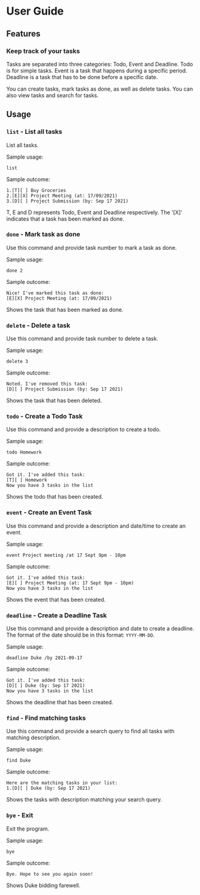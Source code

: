 # User Guide

## Features

### Keep track of your tasks

Tasks are separated into three categories: Todo, Event and Deadline.
Todo is for simple tasks.
Event is a task that happens during a specific period.
Deadline is a task that has to be done before a specific date.

You can create tasks, mark tasks as done, as well as delete tasks.
You can also view tasks and search for tasks. 

## Usage

### `list` - List all tasks

List all tasks.

Sample usage:

`list`

Sample outcome:
```
1.[T][ ] Buy Groceries 
2.[E][X] Project Meeting (at: 17/09/2021)
3.[D][ ] Project Submission (by: Sep 17 2021)
``` 
T, E and D represents Todo, Event and Deadline respectively. 
The '[X]' indicates that a task has been marked as done.

### `done` - Mark task as done

Use this command and provide task number to mark a task as done.

Sample usage:

`done 2`

Sample outcome:
```
Nice! I've marked this task as done:
[E][X] Project Meeting (at: 17/09/2021)
``` 
Shows the task that has been marked as done.

### `delete` - Delete a task

Use this command and provide task number to delete a task.

Sample usage:

`delete 3`

Sample outcome:
```
Noted. I've removed this task:
[D][ ] Project Submission (by: Sep 17 2021)
``` 
Shows the task that has been deleted.

### `todo` - Create a Todo Task

Use this command and provide a description to create a todo.

Sample usage:

`todo Homework`

Sample outcome:
```
Got it. I've added this task:
[T][ ] Homework 
Now you have 3 tasks in the list
``` 
Shows the todo that has been created.

### `event` - Create an Event Task

Use this command and provide a description and date/time to create an event.

Sample usage:

`event Project meeting /at 17 Sept 9pm - 10pm`

Sample outcome:
```
Got it. I've added this task:
[E][ ] Project Meeting (at: 17 Sept 9pm - 10pm) 
Now you have 3 tasks in the list
``` 
Shows the event that has been created. 

### `deadline` - Create a Deadline Task

Use this command and provide a description and date to create a deadline. 
The format of the date should be in this format: `YYYY-MM-DD`.

Sample usage:

`deadline Duke /by 2021-09-17`

Sample outcome:
```
Got it. I've added this task:
[D][ ] Duke (by: Sep 17 2021) 
Now you have 3 tasks in the list
``` 
Shows the deadline that has been created. 

### `find` - Find matching tasks

Use this command and provide a search query to find all tasks with matching description.

Sample usage: 

`find Duke`

Sample outcome:
```
Here are the matching tasks in your list:
1.[D][ ] Duke (by: Sep 17 2021) 
``` 
Shows the tasks with description matching your search query.

### `bye` - Exit

Exit the program.

Sample usage:

`bye`

Sample outcome:
```
Bye. Hope to see you again soon!
``` 
Shows Duke bidding farewell.
